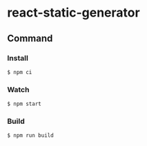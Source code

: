 # react-static-generator

## Command

### Install

```shell
$ npm ci
```

### Watch

```shell
$ npm start
```

### Build

```shell
$ npm run build
```